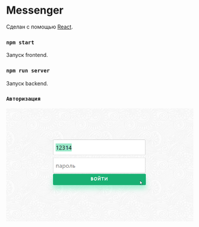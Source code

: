 # Messenger

Сделан с помощью [React](https://github.com/facebook/create-react-app).

<!-- ## Available Scripts
In the project directory, you can run: -->

### `npm start`
Запуск frontend.

### `npm run server`
Запуск backend.

### `Авторизация`
![Авторизация](./docs/imgs/auth.png)